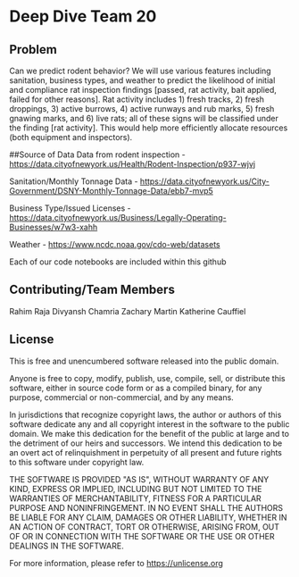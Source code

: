 # Deep Dive Team 20

## Problem
Can we predict rodent behavior?  We will use various features including sanitation, business types, and weather to predict the likelihood of initial and compliance rat inspection findings [passed, rat activity, bait applied, failed for other reasons]. Rat activity includes 1) fresh tracks, 2) fresh droppings, 3) active burrows, 4) active runways and rub marks, 5) fresh gnawing marks, and 6) live rats; all of these signs will be classified under the finding [rat activity]. This would help more efficiently allocate resources (both equipment and inspectors).


##Source of Data
Data from rodent inspection - https://data.cityofnewyork.us/Health/Rodent-Inspection/p937-wjvj

Sanitation/Monthly Tonnage Data - https://data.cityofnewyork.us/City-Government/DSNY-Monthly-Tonnage-Data/ebb7-mvp5

Business Type/Issued Licenses - https://data.cityofnewyork.us/Business/Legally-Operating-Businesses/w7w3-xahh

Weather - https://www.ncdc.noaa.gov/cdo-web/datasets

Each of our code notebooks are included within this github

## Contributing/Team Members
Rahim Raja
Divyansh Chamria
Zachary Martin
Katherine Cauffiel

## License
This is free and unencumbered software released into the public domain.

Anyone is free to copy, modify, publish, use, compile, sell, or
distribute this software, either in source code form or as a compiled
binary, for any purpose, commercial or non-commercial, and by any
means.

In jurisdictions that recognize copyright laws, the author or authors
of this software dedicate any and all copyright interest in the
software to the public domain. We make this dedication for the benefit
of the public at large and to the detriment of our heirs and
successors. We intend this dedication to be an overt act of
relinquishment in perpetuity of all present and future rights to this
software under copyright law.

THE SOFTWARE IS PROVIDED "AS IS", WITHOUT WARRANTY OF ANY KIND,
EXPRESS OR IMPLIED, INCLUDING BUT NOT LIMITED TO THE WARRANTIES OF
MERCHANTABILITY, FITNESS FOR A PARTICULAR PURPOSE AND NONINFRINGEMENT.
IN NO EVENT SHALL THE AUTHORS BE LIABLE FOR ANY CLAIM, DAMAGES OR
OTHER LIABILITY, WHETHER IN AN ACTION OF CONTRACT, TORT OR OTHERWISE,
ARISING FROM, OUT OF OR IN CONNECTION WITH THE SOFTWARE OR THE USE OR
OTHER DEALINGS IN THE SOFTWARE.

For more information, please refer to <https://unlicense.org>
